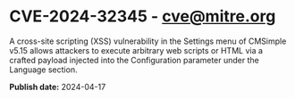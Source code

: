 # CVE-2024-32345 - cve@mitre.org

A cross-site scripting (XSS) vulnerability in the Settings menu of CMSimple v5.15 allows attackers to execute arbitrary web scripts or HTML via a crafted payload injected into the Configuration parameter under the Language section.

**Publish date:** 2024-04-17
